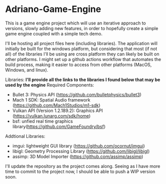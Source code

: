 # Adriano-Game-Engine
This is a game engine project which will use an iterative approach to versions, slowly adding new features, in order to hopefully create a simple game engine coupled with a simple tech demo.

I'll be hosting all project files here (including libraries). The application will initially be built for the windows platform, but considering that most (if not all) of the libraries I'll be using are cross platform they can likely be built on other platforms. I might set up a github actions workflow that automates the build process, making it easier to access from other platforms (MacOS, Windows, and linux).

Libraries:
**I'll provide all the links to the libraries I found below that may be used by the engine**
Required Components:
- Bullet 3: Physics API (https://github.com/bulletphysics/bullet3)
- Mach 1 SDK: Spatial Audio framework (https://github.com/Mach1Studios/m1-sdk)
- Vulkan API (Version 1.2.189.2): Graphics API (https://vulkan.lunarg.com/sdk/home)
- bsf: unfied real time graphics library(https://github.com/GameFoundry/bsf)

Addtional Libraries:
- imgui: lightweight GUI library (https://github.com/ocornut/imgui)
- libigl: Geometry Processing Library (https://github.com/libigl/libigl)
- assimp: 3D Model Importer (https://github.com/assimp/assimp)

I'll update the repository as the project comes along. Seeing as I have more time to commit to the project now, I should be able to push a WIP version soon.
